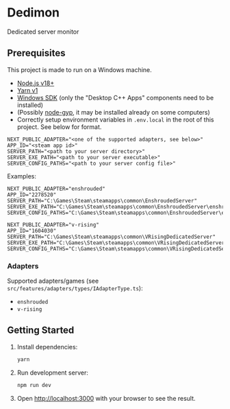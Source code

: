 # Dedimon

Dedicated server monitor

## Prerequisites

This project is made to run on a Windows machine.

- [Node.js v18+](https://nodejs.org)
- [Yarn v1](https://classic.yarnpkg.com)
- [Windows SDK](https://developer.microsoft.com/en-us/windows/downloads/windows-10-sdk/) (only the "Desktop C++ Apps" components need to be installed)
- (Possibly [node-gyp](https://github.com/nodejs/node-gyp), it may be installed already on some computers)
- Correctly setup environment variables in `.env.local` in the root of this project. See below for format.

```dotenv
NEXT_PUBLIC_ADAPTER="<one of the supported adapters, see below>"
APP_ID="<steam app id>"
SERVER_PATH="<path to your server directory>"
SERVER_EXE_PATH="<path to your server executable>"
SERVER_CONFIG_PATHS="<path to your server config file>"
```

Examples:

```dotenv
NEXT_PUBLIC_ADAPTER="enshrouded"
APP_ID="2278520"
SERVER_PATH="C:\Games\Steam\steamapps\common\EnshroudedServer"
SERVER_EXE_PATH="C:\Games\Steam\steamapps\common\EnshroudedServer\enshrouded_server.exe"
SERVER_CONFIG_PATHS="C:\Games\Steam\steamapps\common\EnshroudedServer\enshrouded_server.json"
```

```dotenv
NEXT_PUBLIC_ADAPTER="v-rising"
APP_ID="1604030"
SERVER_PATH="C:\Games\Steam\steamapps\common\VRisingDedicatedServer"
SERVER_EXE_PATH="C:\Games\Steam\steamapps\common\VRisingDedicatedServer\VRisingServer.exe"
SERVER_CONFIG_PATHS="C:\Games\Steam\steamapps\common\VRisingDedicatedServer\ServerHostSettings.json,C:\Games\Steam\steamapps\common\VRisingDedicatedServer\ServerGameSettings.json"
```

### Adapters

Supported adapters/games (see `src/features/adapters/types/IAdapterType.ts`):

- `enshrouded`
- `v-rising`

## Getting Started

1. Install dependencies:
   ```bash
   yarn
   ```
2. Run development server:
   ```bash
   npm run dev
   ```
3. Open [http://localhost:3000](http://localhost:3000) with your browser to see the result.
